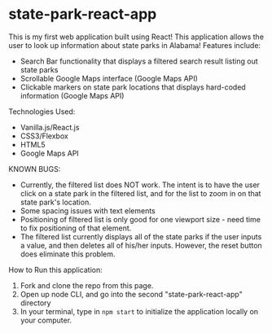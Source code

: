 # state-park-react-app

This is my first web application built using React! This application allows the user to look up information about state parks
in Alabama! Features include:

- Search Bar functionality that displays a filtered search result listing out state parks
- Scrollable Google Maps interface (Google Maps API)
- Clickable markers on state park locations that displays hard-coded information (Google Maps API)

Technologies Used:
- Vanilla.js/React.js
- CSS3/Flexbox
- HTML5
- Google Maps API

KNOWN BUGS:
- Currently, the filtered list does NOT work. The intent is to have the user click on a state park in the filtered list, and for
the list to zoom in on that state park's location.
- Some spacing issues with text elements 
- Positioning of filtered list is only good for one viewport size - need time to fix positioning of that element.
- The filtered list currently displays all of the state parks if the user inputs a value, and then deletes all of his/her inputs.
However, the reset button does eliminate this problem.

How to Run this application:
1. Fork and clone the repo from this page.
2. Open up node CLI, and go into the second "state-park-react-app" directory
3. In your terminal, type in ```npm start``` to initialize the application locally on your computer.


